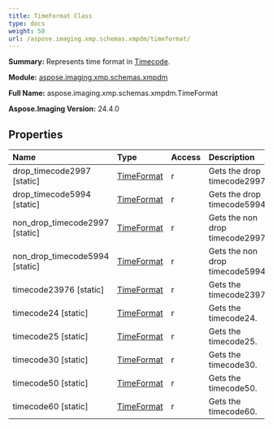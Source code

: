 ```yaml
---
title: TimeFormat Class
type: docs
weight: 50
url: /aspose.imaging.xmp.schemas.xmpdm/timeformat/
---
```


**Summary:** Represents time format in [Timecode](/imaging/python-net/aspose.imaging.xmp.schemas.xmpdm/timecode/).

**Module:** [aspose.imaging.xmp.schemas.xmpdm](/imaging/python-net/aspose.imaging.xmp.schemas.xmpdm/)

**Full Name:** aspose.imaging.xmp.schemas.xmpdm.TimeFormat

**Aspose.Imaging Version:** 24.4.0

## **Properties**
| **Name** | **Type** | **Access** | **Description** |
| :- | :- | :- | :- |
| drop_timecode2997 [static] | [TimeFormat](/imaging/python-net/aspose.imaging.xmp.schemas.xmpdm/timeformat) | r | Gets the drop timecode2997. |
| drop_timecode5994 [static] | [TimeFormat](/imaging/python-net/aspose.imaging.xmp.schemas.xmpdm/timeformat) | r | Gets the drop timecode5994. |
| non_drop_timecode2997 [static] | [TimeFormat](/imaging/python-net/aspose.imaging.xmp.schemas.xmpdm/timeformat) | r | Gets the non drop timecode2997. |
| non_drop_timecode5994 [static] | [TimeFormat](/imaging/python-net/aspose.imaging.xmp.schemas.xmpdm/timeformat) | r | Gets the non drop timecode5994. |
| timecode23976 [static] | [TimeFormat](/imaging/python-net/aspose.imaging.xmp.schemas.xmpdm/timeformat) | r | Gets the timecode23976. |
| timecode24 [static] | [TimeFormat](/imaging/python-net/aspose.imaging.xmp.schemas.xmpdm/timeformat) | r | Gets the timecode24. |
| timecode25 [static] | [TimeFormat](/imaging/python-net/aspose.imaging.xmp.schemas.xmpdm/timeformat) | r | Gets the timecode25. |
| timecode30 [static] | [TimeFormat](/imaging/python-net/aspose.imaging.xmp.schemas.xmpdm/timeformat) | r | Gets the timecode30. |
| timecode50 [static] | [TimeFormat](/imaging/python-net/aspose.imaging.xmp.schemas.xmpdm/timeformat) | r | Gets the timecode50. |
| timecode60 [static] | [TimeFormat](/imaging/python-net/aspose.imaging.xmp.schemas.xmpdm/timeformat) | r | Gets the timecode60. |


